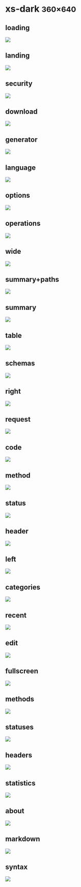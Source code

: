 # xs-dark <small>360&times;640</small>

## loading

[![](./images/dark_xs_01_loading.png)](./images/dark_xs_01_loading.png)

## landing

[![](./images/dark_xs_02_landing.png)](./images/dark_xs_02_landing.png)

## security

[![](./images/dark_xs_03_security.png)](./images/dark_xs_03_security.png)

## download

[![](./images/dark_xs_04_download.png)](./images/dark_xs_04_download.png)

## generator

[![](./images/dark_xs_05_generator.png)](./images/dark_xs_05_generator.png)

## language

[![](./images/dark_xs_06_language.png)](./images/dark_xs_06_language.png)

## options

[![](./images/dark_xs_07_options.png)](./images/dark_xs_07_options.png)

## operations

[![](./images/dark_xs_08_operations.png)](./images/dark_xs_08_operations.png)

## wide

[![](./images/dark_xs_09_wide.png)](./images/dark_xs_09_wide.png)

## summary+paths

[![](./images/dark_xs_10_summary+paths.png)](./images/dark_xs_10_summary+paths.png)

## summary

[![](./images/dark_xs_11_summary.png)](./images/dark_xs_11_summary.png)

## table

[![](./images/dark_xs_12_table.png)](./images/dark_xs_12_table.png)

## schemas

[![](./images/dark_xs_13_schemas.png)](./images/dark_xs_13_schemas.png)

## right

[![](./images/dark_xs_14_right.png)](./images/dark_xs_14_right.png)

## request

[![](./images/dark_xs_15_request.png)](./images/dark_xs_15_request.png)

## code

[![](./images/dark_xs_16_code.png)](./images/dark_xs_16_code.png)

## method

[![](./images/dark_xs_17_method.png)](./images/dark_xs_17_method.png)

## status

[![](./images/dark_xs_18_status.png)](./images/dark_xs_18_status.png)

## header

[![](./images/dark_xs_19_header.png)](./images/dark_xs_19_header.png)

## left

[![](./images/dark_xs_20_left.png)](./images/dark_xs_20_left.png)

## categories

[![](./images/dark_xs_21_categories.png)](./images/dark_xs_21_categories.png)

## recent

[![](./images/dark_xs_22_recent.png)](./images/dark_xs_22_recent.png)

## edit

[![](./images/dark_xs_23_edit.png)](./images/dark_xs_23_edit.png)

## fullscreen

[![](./images/dark_xs_24_fullscreen.png)](./images/dark_xs_24_fullscreen.png)

## methods

[![](./images/dark_xs_25_methods.png)](./images/dark_xs_25_methods.png)

## statuses

[![](./images/dark_xs_26_statuses.png)](./images/dark_xs_26_statuses.png)

## headers

[![](./images/dark_xs_27_headers.png)](./images/dark_xs_27_headers.png)

## statistics

[![](./images/dark_xs_28_statistics.png)](./images/dark_xs_28_statistics.png)

## about

[![](./images/dark_xs_29_about.png)](./images/dark_xs_29_about.png)

## markdown

[![](./images/dark_xs_30_markdown.png)](./images/dark_xs_30_markdown.png)

## syntax

[![](./images/dark_xs_31_syntax.png)](./images/dark_xs_31_syntax.png)


